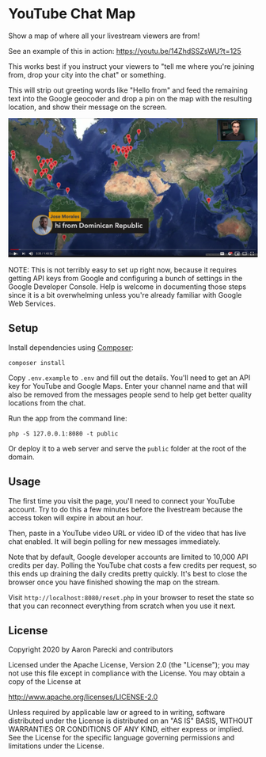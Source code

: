 YouTube Chat Map
================

Show a map of where all your livestream viewers are from!

See an example of this in action: https://youtu.be/14ZhdSSZsWU?t=125

This works best if you instruct your viewers to "tell me where you're joining from, drop your city into the chat" or something.

This will strip out greeting words like "Hello from" and feed the remaining text into the Google geocoder and drop a pin on the map with the resulting location, and show their message on the screen.

![Map](map.jpg)

NOTE: This is not terribly easy to set up right now, because it requires getting API keys from Google and configuring a bunch of settings in the Google Developer Console. Help is welcome in documenting those steps since it is a bit overwhelming unless you're already familiar with Google Web Services.


Setup
-----

Install dependencies using [Composer](https://getcomposer.org/download/):

```
composer install
```

Copy `.env.example` to `.env` and fill out the details. You'll need to get an API key for YouTube and Google Maps. Enter your channel name and that will also be removed from the messages people send to help get better quality locations from the chat.

Run the app from the command line:

```
php -S 127.0.0.1:8080 -t public
```

Or deploy it to a web server and serve the `public` folder at the root of the domain.


Usage
-----

The first time you visit the page, you'll need to connect your YouTube account. Try to do this a few minutes before the livestream because the access token will expire in about an hour.

Then, paste in a YouTube video URL or video ID of the video that has live chat enabled. It will begin polling for new messages immediately.

Note that by default, Google developer accounts are limited to 10,000 API credits per day. Polling the YouTube chat costs a few credits per request, so this ends up draining the daily credits pretty quickly. It's best to close the browser once you have finished showing the map on the stream.

Visit `http://localhost:8080/reset.php` in your browser to reset the state so that you can reconnect everything from scratch when you use it next.



License
-------

Copyright 2020 by Aaron Parecki and contributors

Licensed under the Apache License, Version 2.0 (the "License");
you may not use this file except in compliance with the License.
You may obtain a copy of the License at

http://www.apache.org/licenses/LICENSE-2.0

Unless required by applicable law or agreed to in writing, software
distributed under the License is distributed on an "AS IS" BASIS,
WITHOUT WARRANTIES OR CONDITIONS OF ANY KIND, either express or implied.
See the License for the specific language governing permissions and
limitations under the License.
